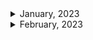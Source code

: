 <details>
<summary>January, 2023</summary>

1. [WTF is a Bézier Curve?](https://youtube.com/shorts/BThr1pb77Fo?feature=share)
1. [CSS Tip #1 - Drop Caps #shorts](https://youtube.com/shorts/K1TgEOqu0DY?feature=share)
1. [CSS Tips Part 4 #shorts - frosted glass effect](https://youtube.com/shorts/2PAnXAb2AU0?feature=share)
1. [input 요소의 높이를 지정할 때 height보다는 line-height를 사용하자](https://mytory.net/archives/1207)
1. [VS Code Extension Spotlight #11 - CSS Peek #shorts](https://youtube.com/shorts/X0I4f_14IKY?feature=share)

</details>

<details>
<summary>February, 2023</summary>

1. [Are you loading images as optimally as you can?](https://youtube.com/shorts/uqmgQB5Gyfo?feature=share)
1. [The better way to deal with number inputs that you probably aren't using](https://youtube.com/shorts/pTIV3Y8E8p4?feature=share)
1. [Everything you didn't know you need to know about buttons](https://youtube.com/shorts/lVk6EXvQDkM?feature=share)
1. [Do you still need a CSS preprocessor?](https://youtube.com/shorts/9IZYql0makE?feature=share)

</details>

